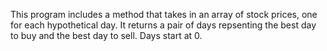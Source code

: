 This program includes a method that takes in an array of stock prices, one for each hypothetical day. It returns a pair of days repsenting the best day to buy and the best day to sell. Days start at 0.